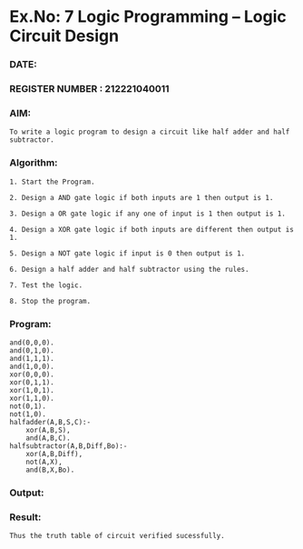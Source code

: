 # Ex.No: 7  Logic Programming –  Logic Circuit Design
### DATE:                                                                            
### REGISTER NUMBER : 212221040011
### AIM: 
    To write a logic program to design a circuit like half adder and half subtractor.
###  Algorithm:
    1. Start the Program.
    
    2. Design a AND gate logic if both inputs are 1 then output is 1.
    
    3. Design a OR gate logic if any one of input is 1 then output is 1.
    
    4. Design a XOR gate logic if both inputs are different then output is 1.
    
    5. Design a NOT gate logic if input is 0 then output is 1.
    
    6. Design a half adder and half subtractor using the rules.
    
    7. Test the logic.
    
    8. Stop the program.

### Program:
    
    and(0,0,0).
    and(0,1,0).
    and(1,1,1).
    and(1,0,0).
    xor(0,0,0).
    xor(0,1,1).
    xor(1,0,1).
    xor(1,1,0).
    not(0,1).
    not(1,0).
    halfadder(A,B,S,C):-
        xor(A,B,S),
        and(A,B,C).
    halfsubtractor(A,B,Diff,Bo):-
        xor(A,B,Diff),
        not(A,X),
        and(B,X,Bo).

### Output:



### Result:
    Thus the truth table of circuit verified sucessfully.
